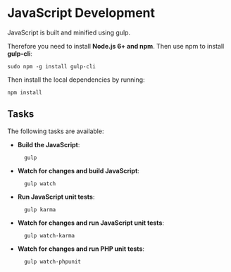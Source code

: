 # JavaScript Development
JavaScript is built and minified using gulp.

Therefore you need to install **Node.js 6+ and npm**. Then use npm to install **gulp-cli**:

	sudo npm -g install gulp-cli

Then install the local dependencies by running:

	npm install

## Tasks
The following tasks are available:

* **Build the JavaScript**:

        gulp

* **Watch for changes and build JavaScript**:

        gulp watch

* **Run JavaScript unit tests**:

        gulp karma

* **Watch for changes and run JavaScript unit tests**:

        gulp watch-karma

* **Watch for changes and run PHP unit tests**:

        gulp watch-phpunit
